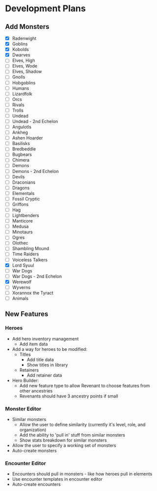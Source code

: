 # Development Plans

## Add Monsters

* [x] Radenwight
* [x] Goblins
* [x] Kobolds
* [x] Dwarves
* [ ] Elves, High
* [ ] Elves, Wode
* [ ] Elves, Shadow
* [ ] Gnolls
* [ ] Hobgoblins
* [ ] Humans
* [ ] Lizardfolk
* [ ] Orcs
* [ ] Rivals
* [ ] Trolls
* [ ] Undead
* [ ] Undead - 2nd Echelon
* [ ] Angulotls
* [ ] Ankheg
* [ ] Ashen Hoarder
* [ ] Basilisks
* [ ] Bredbeddle
* [ ] Bugbears
* [ ] Chimera
* [ ] Demons
* [ ] Demons - 2nd Echelon
* [ ] Devils
* [ ] Draconians
* [ ] Dragons
* [ ] Elementals
* [ ] Fossil Cryptic
* [ ] Griffons
* [ ] Hag
* [ ] Lightbenders
* [ ] Manticore
* [ ] Medusa
* [ ] Minotaurs
* [ ] Ogres
* [ ] Olothec
* [ ] Shambling Mound
* [ ] Time Raiders
* [ ] Voiceless Talkers
* [x] Lord Syuul
* [ ] War Dogs
* [ ] War Dogs - 2nd Echelon
* [x] Werewolf
* [ ] Wyverns
* [ ] Xorannox the Tyract
* [ ] Animals

## New Features

### Heroes

* Add hero inventory management
  * Add item data
* Add a way for heroes to be modified:
  * Titles
    * Add title data
    * Show titles in library
  * Retainers
    * Add retainer data
* Hero Builder:
  * Add new feature type to allow Revenant to choose features from other ancestries
  * Revenants should have 3 ancestry points if small

### Monster Editor

* Similar monsters
  * Allow the user to define similarity (currently it's level, role, and organization)
  * Add the ability to 'pull in' stuff from similar monsters
  * Show stats breakdown for similar monsters
* Allow the user to specify a working set of monsters
* Auto-create monsters

### Encounter Editor

* Encounters should pull in monsters - like how heroes pull in elements
* Use encounter templates in encounter editor
* Auto-create encounters
